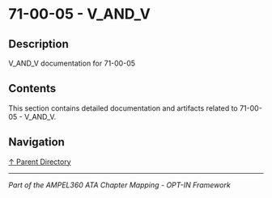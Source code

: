 # 71-00-05 - V_AND_V

## Description

V_AND_V documentation for 71-00-05

## Contents

This section contains detailed documentation and artifacts related to 71-00-05 - V_AND_V.

## Navigation

[↑ Parent Directory](../README.md)

---

*Part of the AMPEL360 ATA Chapter Mapping - OPT-IN Framework*
